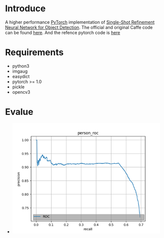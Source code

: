 # Introduce
A higher performance [PyTorch](http://pytorch.org/) implementation of [Single-Shot Refinement Neural Network for Object Detection](https://arxiv.org/abs/1711.06897 ). The official and original Caffe code can be found [here](https://github.com/sfzhang15/RefineDet). And the refence pytorch code is [here](https://github.com/luuuyi/RefineDet.PyTorch)
# Requirements
* python3
* imgaug
* easydict
* pytorch >= 1.0
* pickle
* opencv3
# Evalue
* ![person: P-R](./logs/person.png)
